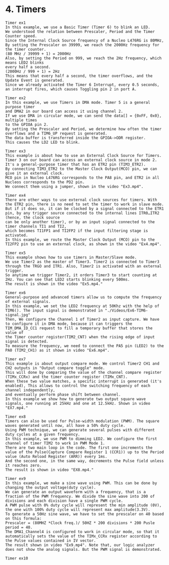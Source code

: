 # 4. Timers

	Timer ex1
	In this example, we use a Basic Timer (Timer 6) to blink an LED.
	We understood the relation between Prescaler, Period and the Timer Counter speed.
	Since the Internal Clock Source frequency of a Nucleo L476RG is 80MHz,
	By setting the Prescaler on 39999, we reach the 2000Hz frequency for the timer counter.
	(80 MHz / 39999 + 1) = 2000Hz
	Also, by setting the Period on 999, we reach the 2Hz frequency, which means LED2 blinks 
	every half a second.
	(2000Hz / 999 + 1) = 2Hz
	This means that every half a second, the timer overflows, and the Update Event is generated. 
	Since we already activated the Timer 6 Interrupt, every 0.5 seconds, an interrupt fires, which causes Toggling pin 2 in port A.
	
	Timer ex2 
	In this example, we use Timers in DMA mode. Timer 5 is a general purpose timer
	and DMA2 in our board can access it using channel 2.
	If we use DMA in circular mode, we can send the data[] = {0xFF, 0x0}, multiple times
	to the GPIOA pin 2. 
	By setting the Prescaler and Period, we determine how often the timer overflows and a TIM6_UP request is generated.
	The data buffer is transferred inside the GPIOA->ODR register.
	This causes the LD2 LED to blink.
	
	Timer ex3
	This example is about how to use an External Clock Source for Timers.
	Timer 3 on our board can access an external clock source in mode 2.
	It's a general-purpose timer that has an ETR2 pin (TIM3_ETR2). 
	By connecting TIM3_ETR2 to the Master Clock Output(MCO) pin, we can give it an external clock. 
	MCO pin in Nucleo L476RG corresponds to the PA8 pin, and ETR2 in all Nucleos corresponds to the PD2 pin.
	We connect them using a jumper, shown in the video "Ex3.mp4".

	Timer ex4
	There are other ways to use external clock sources for timers. With the ETR2 pin, there is no need to set the timer to work in slave mode.
	But if it does so, it can be clocked by a signal connected to the ETR1 pin, by any trigger source connected to the internal lines ITR0…ITR2 (hence, the clock source
	can be only another timer), or by an input signal connected to the timer channels TI1 and TI2,
	which becomes TI1FP1 and TI2FP2 if the input filtering stage is activated.
	In this example, we route the Master Clock Output (MCO) pin to the TI2FP2 pin to use an external clock, as shown in the video "Ex4.mp4".
	
	Timer ex5
	This example shows how to use timers in Master/Slave mode. 
	We use Timer2 as the master of Timer3. Timer2 is connected to Timer3 through the TRGO and ITR1. Also, Timer2 is activated with an external trigger. 
	So anytime we trigger Timer2, it orders Timer3 to start counting at 2Hz. You can see that LED2 starts blinking every 500ms. 
	The result is shown in the video "Ex5.mp4."
	
	Timer ex6
	General-purpose and advanced timers allow us to compute the frequency of external signals.
	In this example, we set the LED2 frequency at 50Khz with the help of TIM6(). The input signal is demonstrated in "./Videos/Ex6-TIM6-signal.jpg"
	Then, We configure the Channel 1 of Timer2 as input capture. We have to configure it in DMA mode, because it can triggers the TIM_DMA_ID_CC1 request to fill a temporary buffer that stores the value of
	the Timer counter register(TIM2_CNT) when the rising edge of input signal is detected.
	To measure the frequency, we need to connect the PA5 pin (LED2) to the PA0 (TIM2_CH1) as it shown in video "Ex6.mp4".

	Timer ex7
	This example is about output compare mode. We control Timer2 CH1 and CH2 outputs in "Output compare toggle" mode.
	This will done by comparing the value of the channel compare register (TIMx_CCRx) and the timer counter register (TIMx_CNT).
	When these two value matches, a specific interrupt is generated (it's enabled), This allows to control the switching frequency of each channel independently, 
	and eventually perform phase shift between channel.
	In this example we show how to generate two output square wave signals, one running at 25kHz and one at 12.5kHz. Shown in video "EX7.mp4."
	
	Timer ex8
	Timers can also be used for Pulse-width modulation (PWM). The square waves generated until now, all have a 50% duty cycle.
	Using PWM technique, we can generate several pulses with different duty cycles at a given frequency.
	In this example, we use PWM to dimming LED2. We configure the first channel of timer TIM2 to work in PWM Mode 1.
	There are two main loop in the code. The first one increments the value of the Pulse(Capture Compare Register 1 (CCR1)) up to the Period value (Auto Reload Register (ARR)) every 1ms.
	And the second one, in the same way, decrements the Pulse field unless it reaches zero.
	The result is shown in video "EX8.mp4."

	Timer ex9
	In this example, we make a sine wave using PWM. This can be done by changing the output voltage(duty cycle).
	We can generate an output waveform with a frequency, that is a fraction of the PWM frequency. We divide the sine wave into 200 of divisions and each division have a single PWM cycle.
	A PWM pulse with 0% duty cycle will represent the min amplitude (0V), the one with 100% duty cycle will represent max amplitude(3.3V).
	To generate a 50Hz sine wave, we have to set the prescaler on 40 based on this formula:
	Prescaler = (80MHZ *Clock freq.)/ 50HZ * 200 divisions * 200 Pusle period = 40.
	The DMA1_Channel4 is configured to work in circular mode, so that it automatically sets the value of the TIMx_CCRx register according to the Pulse values contained in IV vector.
	The result shown in video "Ex9.mp4". Note that, our logic analyzer does not show the analog signals. But the PWM signal is demonstrated.
	
	Timer ex10


	




